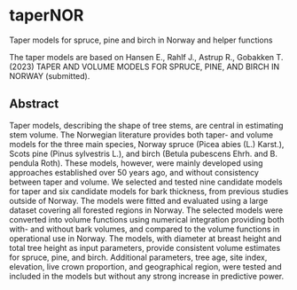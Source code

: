 # taperNOR
Taper models for spruce, pine and birch in Norway
and helper functions

The taper models are based on Hansen E., Rahlf J., Astrup R., Gobakken T. (2023) TAPER AND VOLUME MODELS FOR SPRUCE, PINE, AND BIRCH IN NORWAY (submitted).

## Abstract
Taper models, describing the shape of tree stems, are central in estimating stem volume. The Norwegian literature provides both taper- and volume models for the three main species, Norway spruce (Picea abies (L.) Karst.), Scots pine (Pinus sylvestris L.), and birch (Betula pubescens Ehrh. and B. pendula Roth). These models, however, were mainly developed using approaches established over 50 years ago, and without consistency between taper and volume. We selected and tested nine candidate models for taper and six candidate models for bark thickness, from previous studies outside of Norway. The models were fitted and evaluated using a large dataset covering all forested regions in Norway. The selected models were converted into volume functions using numerical integration providing both with- and without bark volumes, and compared to the volume functions in operational use in Norway. The models, with diameter at breast height and total tree height as input parameters, provide consistent volume estimates for spruce, pine, and birch. Additional parameters, tree age, site index, elevation, live crown proportion, and geographical region, were tested and included in the models but without any strong increase in predictive power. 
